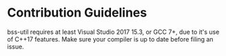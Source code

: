 # Contribution Guidelines

bss-util requires at least Visual Studio 2017 15.3, or GCC 7+, due to it's use of C++17 features. Make sure your compiler is up to date before filing an issue.